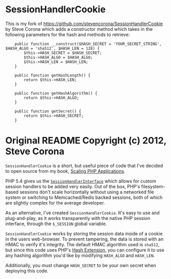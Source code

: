 SessionHandlerCookie
====================
This is my fork of https://github.com/stevencorona/SessionHandlerCookie by Steve Corona which adds a constructor method which takes in the following parameters for the hash and methods to retrieve:

```
    public function __construct($HASH_SECRET = 'YOUR_SECRET_STRING', $HASH_ALGO = 'sha512', $HASH_LEN = 128) {
        $this->HASH_SECRET = $HASH_SECRET;
        $this->HASH_ALGO = $HASH_ALGO;
        $this->HASH_LEN = $HASH_LEN;
    }

    public function getHashLength() {
        return $this->HASH_LEN;
    }

    public function getHashAlgorithm() {
        return $this->HASH_ALGO;
    }

    public function getSecret() {
        return $this->HASH_SECRET;
    }
```

# Original README Copyright (c) 2012, Steve Corona
`SessionHandlerCookie` is a short, but useful piece of code that I've decided to open source from my book, [Scaling PHP Applications](http://scalingphpbook.com).

PHP 5.4 gives us the [`SessionHandlerInterface`](http://php.net/manual/en/class.sessionhandlerinterface.php) which allows for custom session handlers to be added very easily. Out of the box, PHP's filesystem-based sessions don't scale horizontally without using a networked file system or switching to Memcached/Redis backed sessions, both of which are slightly complex for the average developer.

As an alternative, I've created `SessionHandlerCookie`. It's easy to use and plug-and-play, as it works transparently with the native PHP session interface, through the `$_SESSION` global variable.

`SessionHandlerCookie` works by storing the session data inside of a cookie in the users web-browser. To prevent tampering, the data is stored with an HMAC to verify it's integrity. The default HMAC algorithm used is `sha512`, but since this code uses PHP's [Hash Extension](http://php.net/manual/en/book.hash.php), you can configure it to use any hashing algorithm you'd like by modifying `HASH_ALGO` and `HASH_LEN`.

Additionally, you must change `HASH_SECRET` to be your own secret when deploying this code.

